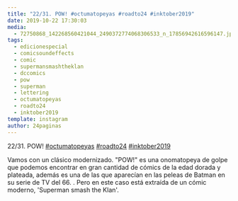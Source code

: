 ```yaml
---
title: "22/31. POW! #octumatopeyas #roadto24 #inktober2019"
date: 2019-10-22 17:30:03
media: 
  - 72750868_142268560421044_2490372774068306533_n_17856942616596147.jpg
tags: 
  - edicionespecial
  - comicsoundeffects
  - comic
  - supermansmashtheklan
  - dccomics
  - pow
  - superman
  - lettering
  - octumatopeyas
  - roadto24
  - inktober2019
template: instagram
author: 24paginas
---
```


22/31. POW! [#octumatopeyas](/tags/octumatopeyas) [#roadto24](/tags/roadto24) [#inktober2019](/tags/inktober2019)


Vamos con un clásico modernizado. "POW!" es una onomatopeya de golpe que podemos encontrar en gran cantidad de cómics de la edad dorada y plateada, además es una de las que aparecían en las peleas de Batman en su serie de TV del 66. .
Pero en este caso está extraída de un cómic moderno, 'Superman smash the Klan'.
